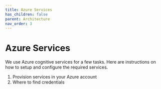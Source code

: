 ```yaml
---
title: Azure Services
has_children: false
parent: Architecture
nav_order: 3
---
```


# Azure Services
We use Azure cognitive services for a few tasks.
Here are instructions on how to setup and configure the required services.


1. Provision services in your Azure account
2. Where to find credentials
